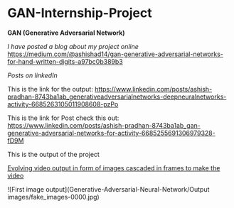 # GAN-Internship-Project
 **GAN (Generative Adversarial Network)**

*I have posted a blog about my project online*
<https://medium.com/@ashishad14/gan-generative-adversarial-networks-for-hand-written-digits-a97bc0b389b3>

*Posts on linkedIn*

This is the link for the output: https://www.linkedin.com/posts/ashish-pradhan-8743ba1ab_generativeadversarialnetworks-deepneuralnetworks-activity-6685263105011908608-pzPo

This is the link for Post check this out: https://www.linkedin.com/posts/ashish-pradhan-8743ba1ab_gan-generative-adversarial-networks-for-activity-6685255691306979328-fD9M

This is the output of the project 

[Evolving video output in form of images cascaded in frames to make the video](https://github.com/ashish-ad/Generative-Adversarial-Neural-Netowrk/blob/master/GAN_Output.avi)

![First image output](Generative-Adversarial-Neural-Network/Output images/fake_images-0000.jpg)
![]()
![]()
![]()
![]()
![]()
![]()
![]()
![]()
![]()
![]()
![]()
![]()
![]()
![]()
![]()
![]()
![]()
![]()
![]()
![]()
![]()
![]()
![]()
![]()
![]()
![]()
![]()
![]()
![]()
![]()
![]()
![]()
![]()
![]()
![]()
![]()
![]()
![]()
![]()
![]()
![]()
![]()
![]()
![]()
![]()
![]()
![]()
![]()
![]()
![]()
![]()
